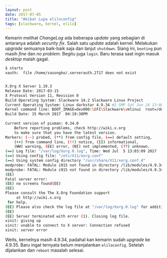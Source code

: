 ```yaml
---
layout: post
date: 2017-07-05
title: "Akibat Lupa eliloconfig"
tags: [slackware, kernel, elilo]
---
```


Kemarin melihat _ChangeLog_ ada beberapa _update_ yang sebagian di antaranya adalah _security fix_. Salah satu _update_ adalah kernel. Melakukan _upgrade_ semuanya baik-baik saja dan lanjut <code>shutdown</code>. Siang ini, <code>booting</code> pun masih _fine_ dan _no problem_. Begitu juga <code>login</code>. Baru terasa saat ingin masuk _desktop_ malah gagal.

```bash
$ startx
xauth:  file /home/sasongko/.serverauth.2717 does not exist


X.Org X Server 1.19.3
Release Date: 2017-03-15
X Protocol Version 11, Revision 0
Build Operating System: Slackware 14.2 Slackware Linux Project
Current Operating System: Linux darkstar 4.9.34 #2 SMP Sat Jun 24 13:00:18 CDT 2017 x86_64
Kernel command line: BOOT_IMAGE=dev000:\EFI\Slackware\vmlinuz  root=/dev/sda3 vga=normal ro ro
Build Date: 15 March 2017  04:19:30PM
 
Current version of pixman: 0.34.0
	Before reporting problems, check http://wiki.x.org
	to make sure that you have the latest version.
Markers: (--) probed, (**) from config file, (==) default setting,
	(++) from command line, (!!) notice, (II) informational,
	(WW) warning, (EE) error, (NI) not implemented, (??) unknown.
(==) Log file: "/var/log/Xorg.0.log", Time: Wed Jul  5 13:03:09 2017
(==) Using config file: "/etc/X11/xorg.conf"
(==) Using system config directory "/usr/share/X11/xorg.conf.d"
modprobe: FATAL: Module i915 not found in directory /lib/modules/4.9.34
modprobe: FATAL: Module i915 not found in directory /lib/modules/4.9.34
(EE) 
Fatal server error:
(EE) no screens found(EE) 
(EE) 
Please consult the The X.Org Foundation support 
	 at http://wiki.x.org
 for help. 
(EE) Please also check the log file at "/var/log/Xorg.0.log" for additional information.
(EE) 
(EE) Server terminated with error (1). Closing log file.
xinit: giving up
xinit: unable to connect to X server: Connection refused
xinit: server error
```

Weits, kernelnya masih 4.9.34, padahal kan kemarin sudah _upgrade_ ke 4.9.35. Baru ingat ternyata belum menjalankan <code>eliloconfig</code>. Setelah dijalankan dan <code>reboot</code> masalah selesai.
